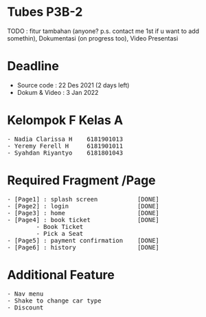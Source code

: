 # Tubes P3B-2 
TODO : fitur tambahan (anyone? p.s. contact me 1st if u want to add somethin), Dokumentasi (on progress too), Video Presentasi

# Deadline
- Source code : 22 Des 2021 (2 days left) 
- Dokum & Video : 3 Jan 2022

# Kelompok F Kelas A 
<pre>
- Nadia Clarissa H    6181901013
- Yeremy Ferell H     6181901011
- Syahdan Riyantyo    6181801043
</pre>

# Required Fragment /Page
<pre>
- [Page1] : splash screen           [DONE]
- [Page2] : login                   [DONE]
- [Page3] : home                    [DONE]
- [Page4] : book ticket             [DONE]
        - Book Ticket
        - Pick a Seat   
- [Page5] : payment confirmation    [DONE]
- [Page6] : history                 [DONE]
</pre>

# Additional Feature
<pre>
- Nav menu
- Shake to change car type
- Discount
</pre>



